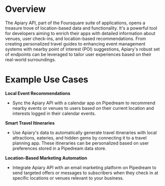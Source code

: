 # Overview

The Apiary API, part of the Foursquare suite of applications, opens a treasure trove of location-based data and functionality. It's a powerful tool for developers aiming to enrich their apps with detailed information about venues, user check-ins, and location-based recommendations. From creating personalized travel guides to enhancing event management systems with nearby point of interest (POI) suggestions, Apiary's robust set of endpoints can be leveraged to tailor user experiences based on their real-world surroundings.

# Example Use Cases

**Local Event Recommendations**

- Sync the Apiary API with a calendar app on Pipedream to recommend nearby events or venues to users based on their current location and interests logged in their calendar events.

**Smart Travel Itineraries**

- Use Apiary's data to automatically generate travel itineraries with local attractions, eateries, and hidden gems by connecting it to a travel planning app. These itineraries can be personalized based on user preferences stored in a Pipedream data store.

**Location-Based Marketing Automation**

- Integrate Apiary API with an email marketing platform on Pipedream to send targeted offers or messages to subscribers when they check in at specific locations or venues relevant to your business.
